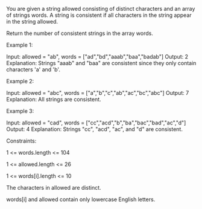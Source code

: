 You are given a string allowed consisting of distinct characters and an array of strings words. A string is consistent if all characters in the string appear in the string allowed.

Return the number of consistent strings in the array words.

 

Example 1:

Input: allowed = "ab", words = ["ad","bd","aaab","baa","badab"]
Output: 2
Explanation: Strings "aaab" and "baa" are consistent since they only contain characters 'a' and 'b'.

Example 2:

Input: allowed = "abc", words = ["a","b","c","ab","ac","bc","abc"]
Output: 7
Explanation: All strings are consistent.

Example 3:

Input: allowed = "cad", words = ["cc","acd","b","ba","bac","bad","ac","d"]
Output: 4
Explanation: Strings "cc", "acd", "ac", and "d" are consistent.
 

Constraints:

1 <= words.length <= 104

1 <= allowed.length <= 26

1 <= words[i].length <= 10

The characters in allowed are distinct.

words[i] and allowed contain only lowercase English letters.

